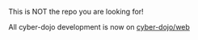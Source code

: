 
 This is NOT the repo you are looking for!
 
 All cyber-dojo development is now on [cyber-dojo/web](https://github.com/cyber-dojo/web)
 
